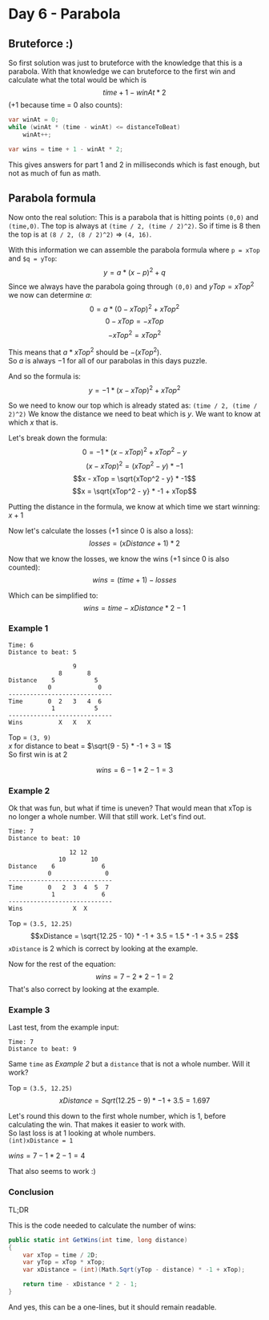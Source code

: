 ﻿# Day 6 - Parabola

## Bruteforce :)
So first solution was just to bruteforce with the knowledge that this is a parabola.
With that knowledge we can bruteforce to the first win and calculate what the total would be which is
$$time + 1 - winAt * 2$$
(+1 because time = 0 also counts):

``` C#
var winAt = 0;
while (winAt * (time - winAt) <= distanceToBeat)
    winAt++;

var wins = time + 1 - winAt * 2;
```

This gives answers for part 1 and 2 in milliseconds which is fast enough, but not as much of fun as math.

## Parabola formula
Now onto the real solution:
This is a parabola that is hitting points `(0,0)` and `(time,0)`. The top is always at `(time / 2, (time / 2)^2)`.
So if time is 8 then the top is at `(8 / 2, (8 / 2)^2)` => `(4, 16)`.

With this information we can assemble the parabola formula where `p = xTop` and `$q = yTop`:
$$y = a * (x - p)^2 + q$$
Since we always have the parabola going through `(0,0)` and $yTop = xTop^2$ we now can determine $a$:
$$0 = a * (0 - xTop)^2 + xTop^2$$
$$0 - xTop = -xTop$$
$$-xTop^2 = xTop^2$$

This means that $a * xTop^2$ should be $-(xTop^2)$.  
So $a$ is always $-1$ for all of our parabolas in this days puzzle.

And so the formula is:
$$y = -1 * (x - xTop)^2 + xTop^2$$

So we need to know our top which is already stated as: `(time / 2, (time / 2)^2)`
We know the distance we need to beat which is $y$. We want to know at which $x$ that is.

Let's break down the formula:
$$0 = -1 * (x - xTop)^2 + xTop^2 - y$$
$$(x - xTop)^2 = (xTop^2 - y) * -1$$
$$x - xTop = \sqrt{xTop^2 - y} * -1$$
$$x = \sqrt{xTop^2 - y} * -1 + xTop$$

Putting the distance in the formula, we know at which time we start winning:  
$x + 1$

Now let's calculate the losses (+1 since 0 is also a loss):
$$losses = (xDistance + 1) * 2$$

Now that we know the losses, we know the wins (+1 since 0 is also counted):
$$wins = (time + 1) - losses$$

Which can be simplified to:
$$wins = time - xDistance * 2 - 1$$

### Example 1
```
Time: 6
Distance to beat: 5

                  9
              8       8
Distance    5           5
           0             0
-----------------------------
Time       0  2   3   4  6
            1           5
-----------------------------
Wins          X   X   X
```

Top = `(3, 9)`  
$x$ for distance to beat = $\sqrt{9 - 5} * -1 + 3 = 1$  
So first win is at 2

$$wins = 6 - 1 * 2 - 1 = 3$$

### Example 2
Ok that was fun, but what if time is uneven? That would mean that xTop is no longer a whole number. Will that still work. Let's find out.


```
Time: 7
Distance to beat: 10

                 12 12
              10       10
Distance    6             6
           0               0
-----------------------------
Time       0   2  3  4  5  7
            1             6
-----------------------------
Wins              X  X
```

Top = `(3.5, 12.25)`
$$xDistance = \sqrt{12.25 - 10} * -1 + 3.5 = 1.5 * -1 + 3.5 = 2$$
`xDistance` is 2 which is correct by looking at the example.

Now for the rest of the equation:
$$wins = 7 - 2 * 2 - 1 = 2$$
That's also correct by looking at the example.

### Example 3
Last test, from the example input:
```
Time: 7
Distance to beat: 9
```

Same `time` as _Example 2_ but a `distance` that is not a whole number. Will it work?

Top = `(3.5, 12.25)`
$$xDistance = Sqrt(12.25 - 9) * -1 + 3.5 = 1.697$$

Let's round this down to the first whole number, which is 1, before calculating the win. That makes it easier to work with.  
So last loss is at 1 looking at whole numbers.  
`(int)xDistance = 1`

$wins = 7 - 1 * 2 - 1 = 4$

That also seems to work :)

### Conclusion
TL;DR

This is the code needed to calculate the number of wins:
``` C#
public static int GetWins(int time, long distance)
{
    var xTop = time / 2D;
    var yTop = xTop * xTop;
    var xDistance = (int)(Math.Sqrt(yTop - distance) * -1 + xTop);

    return time - xDistance * 2 - 1;
}
```

And yes, this can be a one-lines, but it should remain readable.